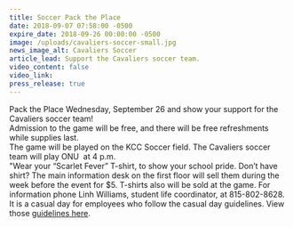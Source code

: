 ```yaml
---
title: Soccer Pack the Place
date: 2018-09-07 07:58:00 -0500
expire_date: 2018-09-26 00:00:00 -0500
image: /uploads/cavaliers-soccer-small.jpg
news_image_alt: Cavaliers Soccer
article_lead: Support the Cavaliers soccer team.
video_content: false
video_link:
press_release: true
---
```


Pack the Place Wednesday, September 26 and show your support for the Cavaliers soccer team!<br>Admission to the game will be free, and there will be free refreshments while supplies last.<br>The game will be played on the KCC Soccer field. The Cavaliers soccer team will play ONU &nbsp;at 4 p.m.<br>"Wear your “Scarlet Fever” T-shirt, to show your school pride. Don’t have shirt? The main information desk on the first floor will sell them during the week before the event for $5. T-shirts also will be sold at the game. For information phone Linh Williams, student life coordinator, at 815-802-8628.<br>It is a casual day for employees who follow the casual day guidelines. View those [guidelines here](http://www.kcc.edu/FacultyStaff/update/Documents/CasualDenimGuidelines.pdf).